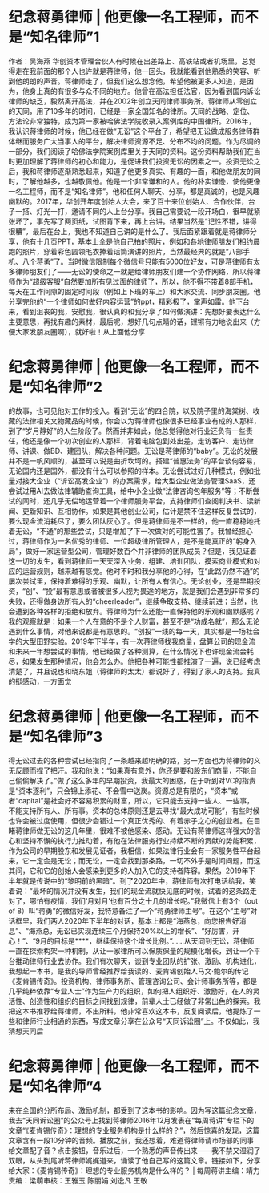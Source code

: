 # 纪念蒋勇律师 | 他更像一名工程师，而不是“知名律师”1

作者：吴海燕 华创资本管理合伙人有时候在出差路上、高铁站或者机场里，总觉得走在我前面的那个人也许就是蒋律师，他一回头，我就能看到他熟悉的笑容、听到他朗朗的声音。蒋律师走了，但我们这么想念他，希望他被更多人知道，是因为，他身上真的有很多与众不同的地方。他曾在高法担任法官，因为看到国内诉讼律师的缺乏，毅然离开高法，并在2002年创立天同律师事务所。蒋律师从零创立的天同，用了10多年的时间，已经是一家全国知名的律所。天同的战略、定位、方法论非常独特，成为第一家被哈佛法学院收录入案例库的中国律所。2016年，我认识蒋律师的时候，他已经在做“无讼”这个平台了，希望把无讼做成服务律师群体继而服务广大当事人的平台，解决律师资源不足、分布不均的问题。作为尽调的一部分，我们阅读了哈佛法学院案例库里关于天同的资料。这份资料帮助我们在当时更加理解了蒋律师的初心和能力，是促进我们投资无讼的因素之一。投资无讼之后，我和蒋律师逐渐熟悉起来，知道了他更多真实、有趣的一面，和他做朋友的同时，了解他越多，也越敬佩他。他是一个非常谦和的人。他的朴实谦逊，使他更像一名工程师，而不是“知名律师”。他和任何人聊天、分享，都是真诚的，也是风趣幽默的。2017年，华创开年度创始人大会，来了百十来位创始人、合作伙伴，台子一搭、灯光一打，邀请不同的人上台分享。我自己需要说一段开场白，很早就紧张坏了，事先写了两页纸，试图背下来，再上台讲。结果当然是“记性不错，讲得很糟”，最后在台上，我也不知道自己讲的是什么了。我后面紧跟着就是蒋律师分享，他有十几页PPT，基本上全是他自己拍的照片，例如和各地律师朋友们相约晨跑的照片，穿着彩色圆领毛衣捧着话筒演讲的照片，当然最经典的就是“八部手机、八个蒋勇”了。当时微信限制每个微信号只能有5000位好友，可是蒋律师有太多律师朋友们了——无讼的使命之一就是给律师朋友们建一个协作网络，所以蒋律师作为“超级客服”自然要加所有见过面的律师了，所以，他不得不带着8部手机，每天在工作间隙的固定时间段（例如上下班的车上）和大家交流、同步朋友圈。他分享完他的“一个律师如何做好内容运营”的ppt，精彩极了，掌声如雷。他下台来，看到沮丧的我，安慰我，很认真的和我分享了如何做演讲：先想好要表达什么主要意思，再找有趣的素材，最后呢，想好几句点睛的话，铿锵有力地说出来（方便大家发朋友圈啊），就好啦！从上面他分享

# 纪念蒋勇律师 | 他更像一名工程师，而不是“知名律师”2

的故事，也可见他对工作的投入。看到“无讼”的四合院，以及院子里的海棠树、收藏的法律相关文物藏品的时候，你会以为蒋律师也像很多已经事业有成的人那样，到了“岁月静好”的人生阶段了。然而并非如此，他总觉得他对行业还负有一些责任，他还是像一个初次创业的人那样，背着电脑包到处出差，走访客户、走访律师、讲课、做BD、建团队，解决各种问题。无讼是蒋律师的“baby”。无讼的发展并不是一帆风顺的，甚至可以说是曲折坎坷的。搭建“普惠法务”的平台谈何容易，无论国内还是国外，都没有什么可以参照的样本。无讼尝试过好几种模式，例如批量对接大企业（“诉讼高发企业”）的办案需求，给大型企业做法务管理SaaS，还尝试过用AI去做法律辅助查询工具，给中小企业做“法律咨询包年服务”等；不断尝试的同时，还几乎无偿地运营着一个律师服务平台，支持律师们查阅判决书、读新闻、更新知识、互相协作。如果是其他创业公司，估计是禁不住这样反复尝试的，要么现金流消耗尽了，要么团队灰心了。但是蒋律师是不一样的，他一直稳稳地托着无讼，“不通”的那些尝试，只是增加了下一次做对的可能性罢了。我曾经担心过，蒋律师作为一名优秀的律师、一位超级律所管理人，是不是能真正的“躬身入局”，做好一家运营型公司，管理好数百个并非律师的团队成员？但是，我见证着这一切的发生，看到蒋律师一天天深入业务，组建、培训团队，摸索商业模式和对应的运营规则，越来越有感觉。他时不时和我分享他的心得，在“此路仍然不通”的屡次尝试里，保持着难得的乐观、幽默，让所有人有信心。无论创业，还是早期投资，“创”、“投”最有意思或者被很多人视为畏途的地方，就是我们会遇到非常多的失败，还得做身边所有人的“cheerleader”，继续争取支持、继续前进；当然，也会遭到各种各样的拒绝和放弃。蒋律师为什么还能一直保持他的乐观和幽默感呢？我的观察就是：如果一个人在意的不是个人财富，甚至不是“功成名就”，那么无论遇到什么事情，对他来说都是有意思的。“创投”一线的每一天，其实都是一场社会学的大型田野实验。2019年下半年，有一次蒋律师找我商量，盘算公司的现金流和未来一年想尝试的事情。他已经做了各种测算，在什么情况下也许现金流会耗尽，如果发生那种情况，他会怎么办。他把各种可能性都推演了一遍，说已经考虑清楚了，并且说也和晓东姐（蒋律师的太太）都说好了，得到了家人的支持。我真的挺感动，一方面觉

# 纪念蒋勇律师 | 他更像一名工程师，而不是“知名律师”3

得无讼过去的各种尝试已经指向了一条越来越明确的路，另一方面也为蒋律师的义无反顾而捏了把汗。我和他说：“如果真有意外，你还是要和股东们商量，不能自己偷偷解决了。”做了这么多年的早期投资，我最大的困惑，在于听到对VC的指责是“资本逐利”，只会锦上添花、不会雪中送炭。资源总是有限的，“资本”或者“capital”是社会好不容易积累的财富，所以，它只能去支持一些人、一些事，不能支持所有人、所有事。资本的总体原则还是去寻找“最大成功可能”，有些时候也许会被过度使用，但很少会错过一个真正优秀的、有着赤子之心的创业者。在目睹蒋律师做无讼的这几年里，很难不被他感染、感动。无讼有蒋律师这样强大的信心和坚持不懈的执行力推动着，有他在法律服务行业持续不断的贡献的势能积累，作为公司的早期股东和发展见证者，我相信，如果法律行业会有一家服务性平台起来，它一定会是无讼；而无讼，一定会找到那条路，一切不外乎是时间问题，而这其间，它和它的创始人会感染到更多的人加入它的支持者阵容。果然，2019年下半年就是传说中的“黎明前的黑暗”。到了2020年中，蒋律师有次打电话给我，笑着说：“最坏的情况并没有发生，我们的现金流就快见底的时候，试着的这条路走对了，哪怕有疫情，我们‘月对月’也有百分之十几的增长呢。”我微信上有3个（out of 8）叫“蒋勇”的微信好友，我特意备注了一个“蒋勇律师主号”。在这个“主号”对话框里，我们两人2020年下半年的对话，基本上都是“海燕总，向您报告好消息”、“海燕总，无讼已实现连续三个月保持20%以上的增长”、“好厉害，开心！”、“9月的目标是****，继续保持这个增长比例。”……从天同到无讼，蒋律师一直在探索构架一种机制，从让一家律所可以保质保量的规模化增长，到让一个平台推动律师行业去协作。我们有次聊天，谈到专业团队的扩张、激励、机构进化，我想起一本书，是我的导师曾经推荐给我读的、麦肯锡创始人马文·鲍尔的传记《麦肯锡传奇》。投资机构、律师事务所、管理咨询公司、会计师事务所等，都是几乎纯粹依靠“专业人士”作为生产力的组织，如何把人组织好、激励好，在人的灵活性、创造性和组织的目标之间找到规律，前辈人士已经做了非常出色的探索。我把这本书推荐给蒋律师，不出所料，他非常喜欢这本书，反复阅读后，他提炼了一些和律师行业相通的东西，写成文章分享在公众号“天同诉讼圈”上。不仅如此，我猜想天同后

# 纪念蒋勇律师 | 他更像一名工程师，而不是“知名律师”4

来在全国的分所布局、激励机制，都受到了这本书的影响。因为写这篇纪念文章，我去“天同诉讼圈”的公众号上找到蒋律师2016年12月发表在“每周蒋讲”专栏下的文章“《麦肯锡传奇》：理想的专业服务机构是什么样的？”，然后惊喜的发现，这篇文章含有一段10分钟的音频。播放之前，我还想着，难道蒋律师请市场部的同事给文章配了音？点击按钮，音乐过后，一个熟悉的声音传出来——我不禁又湿润了双眼，从头到尾听蒋律师娓娓道来，诵读了他自己写的这篇文章。链接如下，分享给大家：《麦肯锡传奇》：理想的专业服务机构是什么样的？ | 每周蒋讲主编：靖力责编：梁萌审核：王雅玉 陈丽娟 刘逸凡 王敬

